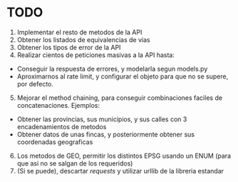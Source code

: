 # TODO

1. Implementar el resto de metodos de la API
2. Obtener los listados de equivalencias de vias
3. Obtener los tipos de error de la API
4. Realizar cientos de peticiones masivas a la API hasta:
  * Conseguir la respuesta de errores, y modelarla segun models.py
  * Aproximarnos al rate limit, y configurar el objeto para que no se supere, por defecto.
5. Mejorar el method chaining, para conseguir combinaciones faciles de concatenaciones. Ejemplos:
  * Obtener las provincias, sus municipios, y sus calles con 3 encadenamientos de metodos
  * Obtener datos de unas fincas, y posteriormente obtener sus coordenadas geograficas
6. Los metodos de GEO, permitir los distintos EPSG usando un ENUM (para que asi no se salgan de los requeridos)
7. (Si se puede), descartar *requests* y utilizar urllib de la libreria estandar
